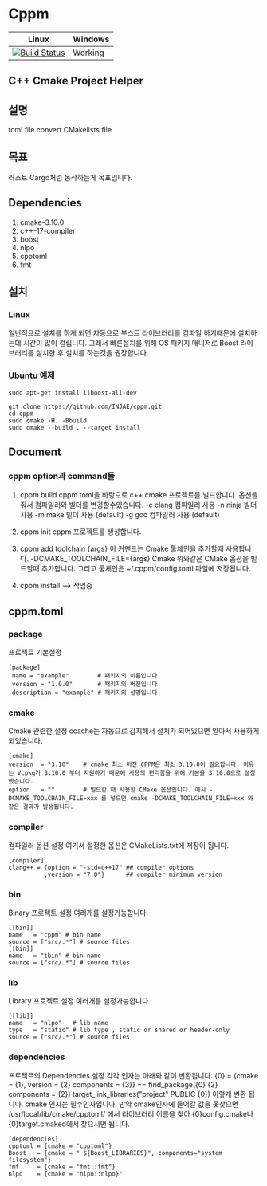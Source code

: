 Cppm 
========
|Linux|Windows|
|-----|-------|
|[![Build Status](https://travis-ci.com/injae/cppm.svg?branch=master)](https://travis-ci.com/injae/cppm)|Working|

 C++ Cmake Project Helper
-------------------------------------
## 설명
toml file convert CMakelists file

## 목표
러스트 Cargo처럼 동작하는게 목표입니다.

## Dependencies
1. cmake-3.10.0
2. c++-17-compiler
3. boost
4. nlpo
5. cpptoml
6. fmt

## 설치
### Linux
일반적으로 설치를 하게 되면 자동으로 부스트 라이브러리를 컴파일 하기때문에
설치하는데 시간이 많이 걸립니다. 그래서 빠른설치를 위해 OS 패키지 매니저로
Boost 라이브러리를 설치한 후 설치를 하는것을 권장합니다.
### Ubuntu 예제
```
sudo apt-get install liboost-all-dev
```

```
git clone https://github.com/INJAE/cppm.git
cd cppm
sudo cmake -H. -Bbuild
sudo cmake --build . --target install
```


## Document
### cppm option과 command들
1. cppm build
cppm.toml을 바탕으로 c++ cmake 프로젝트를 빌드합니다.
옵션을 줘서 컴파일러와 빌더를 변경할수있습니다.
-c clang 컴파일러 사용
-n ninja 빌더 사용
-m make 빌더 사용 (default)
-g gcc 컴파일러 사용 (default)

2. cppm init
cppm 프로젝트를 생성합니다.

3. cppm add toolchain {args}
이 커맨드는 Cmake 툴체인을 추가할때 사용합니다.
-DCMAKE_TOOLCHAIN_FILE={args}
Cmake 위와같은 CMake 옵션을 빌드할때 추가합니다.
그리고 툴체인은 ~/.cppm/config.toml 파일에 저장됩니다.

4. cppm install --> 작업중

## cppm.toml
### package
프로젝트 기본설정
```
[package]
 name = "example"        # 패키지의 이름입니다.
 version = "1.0.0"       # 패키지의 버전입니다.
 description = "example" # 패키지의 설명입니다.
 ```

### cmake
Cmake 관련한 설정
ccache는 자동으로 감지해서 설치가 되어있으면 알아서 사용하게 되있습니다.
```
[cmake]
version  = "3.10"    # cmake 최소 버전 CPPM은 최소 3.10.0이 필요합니다. 이유는 Vcpkg가 3.10.0 부터 지원하기 때문에 사용의 편리함을 위해 기본을 3.10.0으로 설정했습니다.
option   = ""        # 빌드할 때 사용할 CMake 옵션입니다. 예시 -DCMAKE_TOOLCHAIN_FILE=xxx 를 넣으면 cmake -DCMAKE_TOOLCHAIN_FILE=xxx 와 같은 결과가 발생됩니다.
```

### compiler
컴파일러 옵션 설정
여기서 설정한 옵션은 CMakeLists.txt에 저장이 됩니다.
```
[compiler]
clang++ = {option = "-std=c++17" ## compiler options
          ,version = "7.0"}      ## compiler minimum version
```
### bin
Binary 프로젝트 설정
여러개를 설정가능합니다.
```
[[bin]]
name   = "cppm" # bin name
source = ["src/.*"] # source files
[[bin]]
name   = "tbin" # bin name
source = ["src/.*"] # source files
```

### lib
Library 프로젝트 설정
여러개를 설정가능합니다.
```
[[lib]]
name   = "nlpo"   # lib name
type   = "static" # lib type , static or shared or header-only
source = ["src/.*"] # source files 
```
### dependencies
프로젝트의 Dependencies 설정
각각 인자는 아래와 같이 변환됩니다.
{0} = {cmake = {1}, version = {2} components = {3}} == find_package({0} {2} components = {2})
target_link_libraries("project" PUBLIC {0})
이렇게 변환 됩니다.
cmake 인자는 필수인자입니다.
만약 cmake인자에 들어갈 값을 못찾으면
/usr/local/lib/cmake/cpptoml/ 에서 라이브러리 이름을 찾아 
{0}config.cmake나 {0}target.cmaked에서 찾으시면 됩니다.
```
[dependencies]
cpptoml = {cmake = "cpptoml"}
Boost   = {cmake = " ${Boost_LIBRARIES}", components="system filesystem"}
fmt     = {cmake = "fmt::fmt"}
nlpo    = {cmake = "nlpo::nlpo}"
```
